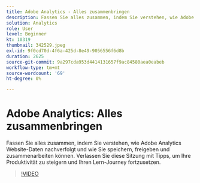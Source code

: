 ```yaml
---
title: Adobe Analytics - Alles zusammenbringen
description: Fassen Sie alles zusammen, indem Sie verstehen, wie Adobe Analytics Website-Daten nachverfolgt und wie Sie speichern, freigeben und zusammenarbeiten können. Verlassen Sie diese Sitzung mit Tipps zur Steigerung Ihrer Produktivität.
solution: Analytics
role: User
level: Beginner
kt: 10319
thumbnail: 342529.jpeg
exl-id: 9f0cd70d-4f6a-425d-8e49-9056556f6d8b
duration: 2625
source-git-commit: 9a297cda953d4414131657f9ac84580aea0eabeb
workflow-type: tm+mt
source-wordcount: '69'
ht-degree: 0%

---
```


# Adobe Analytics: Alles zusammenbringen

Fassen Sie alles zusammen, indem Sie verstehen, wie Adobe Analytics Website-Daten nachverfolgt und wie Sie speichern, freigeben und zusammenarbeiten können. Verlassen Sie diese Sitzung mit Tipps, um Ihre Produktivität zu steigern und Ihren Lern-Journey fortzusetzen.

>[!VIDEO](https://video.tv.adobe.com/v/342529/?quality=12&learn=on)
